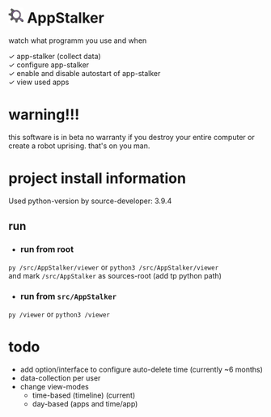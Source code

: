 # <img width=auto height="30" src="https://raw.githubusercontent.com/PlayerG9/AppStalker/master/README.assets/icon.png" alt="app-icon"> AppStalker

watch what programm you use and when

✓ app-stalker (collect data)  
✓ configure app-stalker  
✓ enable and disable autostart of app-stalker  
✓ view used apps

# warning!!!

this software is in beta
no warranty
if you destroy your entire computer or create a robot uprising. that's on you man.

# project install information

Used python-version by source-developer: 3.9.4

## run

- ### run from root

`py /src/AppStalker/viewer`
or
`python3 /src/AppStalker/viewer`  
and mark `/src/AppStalker` as sources-root (add tp python path)

- ### run from `src/AppStalker`

`py /viewer`
or
`python3 /viewer`


# todo

- add option/interface to configure auto-delete time (currently ~6 months)
- data-collection per user
- change view-modes
  - time-based (timeline) (current)
  - day-based (apps and time/app)
